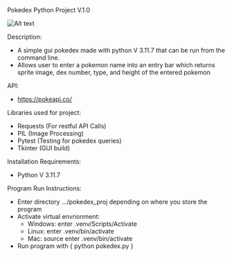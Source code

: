 Pokedex Python Project V.1.0

![Alt text](image.png)

Description: 

-  A simple gui pokedex made with python V 3.11.7 that can be run from the command line.
-  Allows user to enter a pokemon name into an entry bar which returns sprite image, dex number, type, and height of the entered pokemon

API:

- https://pokeapi.co/ 

Libraries used for project:

-  Requests (For restful API Calls)
-  PIL (Image Processing)
-  Pytest (Testing for pokedex queries)
-  Tkinter (GUI build)

Installation Requirements:

- Python  V 3.11.7

Program Run Instructions:

- Enter directory .../pokedex_proj depending on where you store the program
- Activate virtual envrionment:
  - Windows: enter .venv/Scripts/Activate 
  - Linux: enter .venv/bin/activate
  - Mac: source enter .venv/bin/activate
- Run program with { python pokedex.py }
